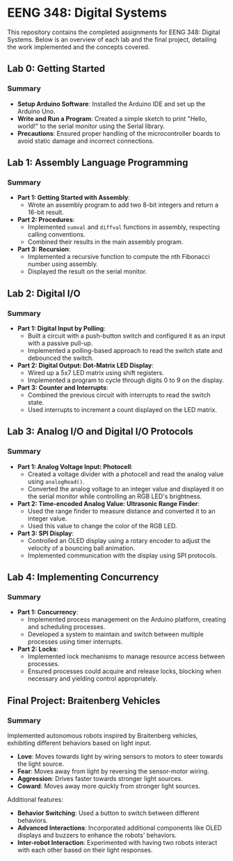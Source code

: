 # EENG 348: Digital Systems

This repository contains the completed assignments for EENG 348: Digital Systems. Below is an overview of each lab and the final project, detailing the work implemented and the concepts covered.

## Lab 0: Getting Started

### Summary
- **Setup Arduino Software**: Installed the Arduino IDE and set up the Arduino Uno.
- **Write and Run a Program**: Created a simple sketch to print "Hello, world!" to the serial monitor using the Serial library.
- **Precautions**: Ensured proper handling of the microcontroller boards to avoid static damage and incorrect connections.

## Lab 1: Assembly Language Programming

### Summary
- **Part 1: Getting Started with Assembly**: 
  - Wrote an assembly program to add two 8-bit integers and return a 16-bit result.
- **Part 2: Procedures**:
  - Implemented `sumval` and `diffval` functions in assembly, respecting calling conventions.
  - Combined their results in the main assembly program.
- **Part 3: Recursion**:
  - Implemented a recursive function to compute the nth Fibonacci number using assembly.
  - Displayed the result on the serial monitor.

## Lab 2: Digital I/O

### Summary
- **Part 1: Digital Input by Polling**:
  - Built a circuit with a push-button switch and configured it as an input with a passive pull-up.
  - Implemented a polling-based approach to read the switch state and debounced the switch.
- **Part 2: Digital Output: Dot-Matrix LED Display**:
  - Wired up a 5x7 LED matrix using shift registers.
  - Implemented a program to cycle through digits 0 to 9 on the display.
- **Part 3: Counter and Interrupts**:
  - Combined the previous circuit with interrupts to read the switch state.
  - Used interrupts to increment a count displayed on the LED matrix.

## Lab 3: Analog I/O and Digital I/O Protocols

### Summary
- **Part 1: Analog Voltage Input: Photocell**:
  - Created a voltage divider with a photocell and read the analog value using `analogRead()`.
  - Converted the analog voltage to an integer value and displayed it on the serial monitor while controlling an RGB LED's brightness.
- **Part 2: Time-encoded Analog Value: Ultrasonic Range Finder**:
  - Used the range finder to measure distance and converted it to an integer value.
  - Used this value to change the color of the RGB LED.
- **Part 3: SPI Display**:
  - Controlled an OLED display using a rotary encoder to adjust the velocity of a bouncing ball animation.
  - Implemented communication with the display using SPI protocols.

## Lab 4: Implementing Concurrency

### Summary
- **Part 1: Concurrency**:
  - Implemented process management on the Arduino platform, creating and scheduling processes.
  - Developed a system to maintain and switch between multiple processes using timer interrupts.
- **Part 2: Locks**:
  - Implemented lock mechanisms to manage resource access between processes.
  - Ensured processes could acquire and release locks, blocking when necessary and yielding control appropriately.

## Final Project: Braitenberg Vehicles

### Summary
Implemented autonomous robots inspired by Braitenberg vehicles, exhibiting different behaviors based on light input.

- **Love**: Moves towards light by wiring sensors to motors to steer towards the light source.
- **Fear**: Moves away from light by reversing the sensor-motor wiring.
- **Aggression**: Drives faster towards stronger light sources.
- **Coward**: Moves away more quickly from stronger light sources.

Additional features:
- **Behavior Switching**: Used a button to switch between different behaviors.
- **Advanced Interactions**: Incorporated additional components like OLED displays and buzzers to enhance the robots' behaviors.
- **Inter-robot Interaction**: Experimented with having two robots interact with each other based on their light responses.
